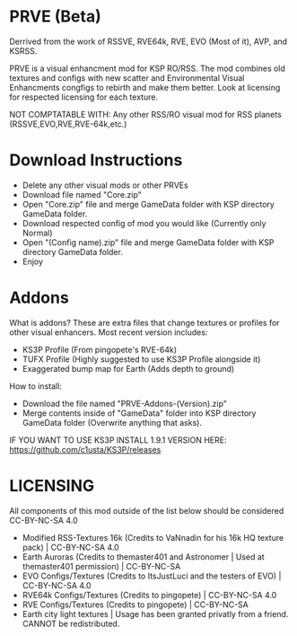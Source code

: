 # PRVE (Beta)
Derrived from the work of RSSVE, RVE64k, RVE, EVO (Most of it), AVP, and KSRSS.


PRVE is a visual enhancment mod for KSP RO/RSS. The mod combines old textures and configs with new scatter and Environmental Visual Enhancments congfigs to rebirth and make them better. Look at licensing for respected licensing for each texture.



NOT COMPTATABLE WITH: Any other RSS/RO visual mod for RSS planets (RSSVE,EVO,RVE,RVE-64k,etc.)

# Download Instructions
- Delete any other visual mods or other PRVEs
- Download file named "Core.zip"
- Open "Core.zip" file and merge GameData folder with KSP directory GameData folder.
- Download respected config of mod you would like (Currently only Normal)
- Open "(Config name).zip" file and merge GameData folder with KSP directory GameData folder.
- Enjoy

# Addons

What is addons? These are extra files that change textures or profiles for other visual enhancers. Most recent version includes:

- KS3P Profile (From pingopete's RVE-64k)
- TUFX Profile (Highly suggested to use KS3P Profile alongside it)
- Exaggerated bump map for Earth (Adds depth to ground)

How to install:
- Download the file named "PRVE-Addons-(Version).zip"
- Merge contents inside of "GameData" folder into KSP directory GameData folder (Overwrite anything that asks).

IF YOU WANT TO USE KS3P INSTALL 1.9.1 VERSION HERE: https://github.com/c1usta/KS3P/releases





# LICENSING

All components of this mod outside of the list below should be considered CC-BY-NC-SA 4.0

- Modified RSS-Textures 16k (Credits to VaNnadin for his 16k HQ texture pack) | CC-BY-NC-SA 4.0
- Earth Auroras (Credits to themaster401 and Astronomer | Used at themaster401 permission) | CC-BY-NC-SA
- EVO Configs/Textures (Credits to ItsJustLuci and the testers of EVO) | CC-BY-NC-SA 4.0
- RVE64k Configs/Textures (Credits to pingopete) | CC-BY-NC-SA 4.0
- RVE Configs/Textures (Credits to pingopete) | CC-BY-NC-SA
- Earth city light textures | Usage has been granted privatly from a friend. CANNOT be redistributed.
